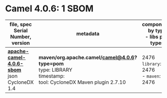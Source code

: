 Camel 4.0.6: 1 SBOM
=======

| file, spec<br>Serial Number, version| metadata | components<br>by type<br>- libs purl types |
| ----------------------------------- | -------- | ------------------------------------------ |
| **[apache-camel-4.0.6-sbom](maven/org.apache.camel/camel/4.0.6/apache-camel-4.0.6-sbom.json)**<br>json CycloneDX 1.4 | **maven/org.apache.camel/camel@4.0.6?type=pom**<br>type: LIBRARY<br>timestamp: <br>tool: CycloneDX Maven plugin 2.7.10 | 2476<br>`library`: 2476 <br>- `maven`: 2476  |
